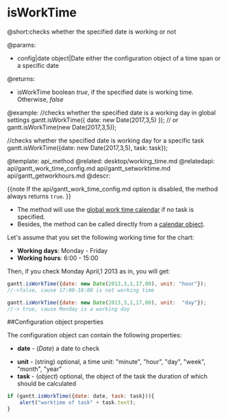isWorkTime
=============


@short:checks whether the specified date is working or not
	

@params:
- config|date	object|Date		either the configuration object of a time span or a specific date


@returns:
- isWorkTime	boolean		<i>true</i>, if the specified date is working time. Otherwise, <i>false</i>

@example:
//checks whether the specified date is a working day in global settings
gantt.isWorkTime({ date: new Date(2017,3,5) });
// or
gantt.isWorkTime(new Date(2017,3,5));

//checks whether the specified date is working day for a specific task
gantt.isWorkTime({date: new Date(2017,3,5), task: task});


@template:	api_method
@related:
	desktop/working_time.md
@relatedapi:
	api/gantt_work_time_config.md
	api/gantt_setworktime.md
    api/gantt_getworkhours.md
@descr:

{{note
If the api/gantt_work_time_config.md option is disabled, the method always returns `true`. 
}}

- The method will use the [global work time calendar](desktop/working_time.md#getcalendars) if no task is specified. <br>
- Besides, the method can be called directly from a [calendar object](api/gantt_calendar_other.md).


Let's  assume that you set the following working time for the chart:

- **Working days**: Monday - Friday
- **Working hours**: 6:00 - 15:00

Then, if you check Monday April,1 2013 as in, you will get: 

~~~js
gantt.isWorkTime({date: new Date(2013,3,1,17,00), unit: "hour"}); 
//->false, cause 17:00-18:00 is not working time

gantt.isWorkTime({date: new Date(2013,3,1,17,00), unit:  "day"}); 
//-> true, cause Monday is a working day
~~~

##Configuration object properties

The configuration object can contain the following properties:

- **date** - (*Date*) a date to check 
* **unit** - (string)	optional, a time unit: "minute", "hour", "day", "week", "month", "year"
* **task** - (*object*)	optional, the object of the task the duration of which should be calculated

~~~js
if (gantt.isWorkTime({date: date, task: task})){
    alert("worktime of task" + task.text);
}
~~~
